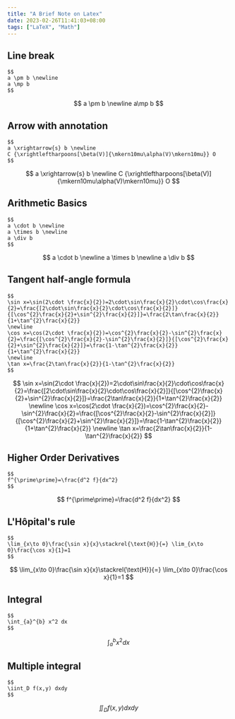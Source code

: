 ```yaml
---
title: "A Brief Note on Latex"
date: 2023-02-26T11:41:03+08:00
tags: ["LaTeX", "Math"]
---
```


## Line break
```
$$
a \pm b \newline
a \mp b
$$
```
$$
a \pm b \newline
a\mp b
$$

## Arrow with annotation
```
$$
a \xrightarrow{s} b \newline
C {\xrightleftharpoons[\beta(V)]{\mkern10mu\alpha(V)\mkern10mu}} O
$$
```
$$
a \xrightarrow{s} b \newline
C {\xrightleftharpoons[\beta(V)]{\mkern10mu\alpha(V)\mkern10mu}} O
$$

## Arithmetic Basics
```
$$
a \cdot b \newline
a \times b \newline
a \div b
$$
```
$$
a \cdot b \newline
a \times b \newline
a \div b
$$


## Tangent half-angle formula
```
$$
\sin x=\sin(2\cdot \frac{x}{2})=2\cdot\sin\frac{x}{2}\cdot\cos\frac{x}{2}=\frac{[2\cdot\sin\frac{x}{2}\cdot\cos\frac{x}{2}]}{[\cos^{2}\frac{x}{2}+\sin^{2}\frac{x}{2}]}=\frac{2\tan\frac{x}{2}}{1+\tan^{2}\frac{x}{2}}
\newline
\cos x=\cos(2\cdot \frac{x}{2})=\cos^{2}\frac{x}{2}-\sin^{2}\frac{x}{2}=\frac{[\cos^{2}\frac{x}{2}-\sin^{2}\frac{x}{2}]}{[\cos^{2}\frac{x}{2}+\sin^{2}\frac{x}{2}]}=\frac{1-\tan^{2}\frac{x}{2}}{1+\tan^{2}\frac{x}{2}}
\newline
\tan x=\frac{2\tan\frac{x}{2}}{1-\tan^{2}\frac{x}{2}}
$$
```
$$
\sin x=\sin(2\cdot \frac{x}{2})=2\cdot\sin\frac{x}{2}\cdot\cos\frac{x}{2}=\frac{[2\cdot\sin\frac{x}{2}\cdot\cos\frac{x}{2}]}{[\cos^{2}\frac{x}{2}+\sin^{2}\frac{x}{2}]}=\frac{2\tan\frac{x}{2}}{1+\tan^{2}\frac{x}{2}}
\newline
\cos x=\cos(2\cdot \frac{x}{2})=\cos^{2}\frac{x}{2}-\sin^{2}\frac{x}{2}=\frac{[\cos^{2}\frac{x}{2}-\sin^{2}\frac{x}{2}]}{[\cos^{2}\frac{x}{2}+\sin^{2}\frac{x}{2}]}=\frac{1-\tan^{2}\frac{x}{2}}{1+\tan^{2}\frac{x}{2}}
\newline
\tan x=\frac{2\tan\frac{x}{2}}{1-\tan^{2}\frac{x}{2}}
$$

## Higher Order Derivatives
```
$$
f^{\prime\prime}=\frac{d^2 f}{dx^2}
$$
```
$$
f^{\prime\prime}=\frac{d^2 f}{dx^2}
$$

## L'Hôpital's rule
```
$$
\lim_{x\to 0}\frac{\sin x}{x}\stackrel{\text{H}}{=} \lim_{x\to 0}\frac{\cos x}{1}=1
$$
```
$$
\lim_{x\to 0}\frac{\sin x}{x}\stackrel{\text{H}}{=} \lim_{x\to 0}\frac{\cos x}{1}=1
$$

## Integral
```
$$
\int_{a}^{b} x^2 dx
$$
```
$$
\int_{a}^{b} x^2 dx
$$

## Multiple integral
```
$$
\iint_D f(x,y) dxdy
$$
```
$$
\iint_D f(x,y) dxdy
$$